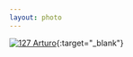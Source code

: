 ```yaml
---
layout: photo
---
```


[![127 Arturo](https://c2.staticflickr.com/2/1498/24152068470_b3ab67cc49_c.jpg)](https://www.flickr.com/photos/131440297@N08/24152068470/){:target="_blank"}
